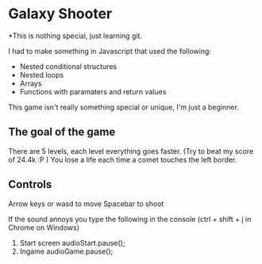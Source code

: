 Galaxy Shooter
================================

*This is nothing special, just learning git.

I had to make something in Javascript that used the following:

* Nested conditional structures
* Nested loops
* Arrays
* Functions with paramaters and return values

This game isn't really something special or unique, I'm just a beginner.

The goal of the game
-------------------------

There are 5 levels, each level everything goes faster. (Try to beat my score of 24.4k :P )
You lose a life each time a comet touches the left border.

Controls
-------------------------

Arrow keys or wasd to move
Spacebar to shoot

If the sound annoys you type the following in the console (ctrl + shift + j in Chrome on Windows)

1. Start screen
    audioStart.pause();
2. Ingame
    audioGame.pause();
